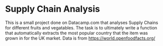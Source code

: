 # Supply Chain Analysis
 
This is a small project done on Datacamp.com that analyses Supply Chains for different fruits and vegatables. The task is to ultimately write a function that automatically extracts the most popular country that the item was grown in for the UK market. Data is from https://world.openfoodfacts.org/
